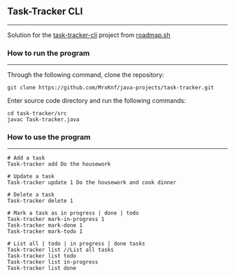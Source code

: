 ## Task-Tracker CLI

___

Solution for the [task-tracker-cli](https://roadmap.sh/projects/task-tracker) project from [roadmap.sh](https://roadmap.sh)

### How to run the program
___

Through the following command, clone the repository:

```
git clone https://github.com/MrxKnf/java-projects/task-tracker.git
```

Enter source code directory and run the following commands:

```
cd task-tracker/src
javac Task-tracker.java
```

### How to use the program
___

```
# Add a task
Task-tracker add Do the housework

# Update a task
Task-tracker update 1 Do the housework and cook dinner

# Delete a task
Task-tracker delete 1

# Mark a task as in progress | done | todo
Task-tracker mark-in-progress 1
Task-tracker mark-done 1
Task-tracker mark-todo 1

# List all | todo | in progress | done tasks
Task-tracker list //List all tasks
Task-tracker list todo
Task-tracker list in-progress
Task-tracker list done
```

